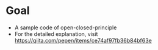 # Goal
- A sample code of open-closed-principle
- For the detailed explanation, visit  https://qiita.com/pepen/items/ce74af97fb36b84bf63e
